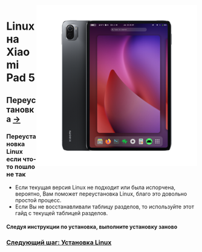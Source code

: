 ﻿<img align="right" src="../../assets/nabu.png" width="425" alt="Linux Running On A Xiaomi Pad 5">


# Linux на Xiaomi Pad 5

## Переустановка [→](install-ru.md)
### Переустановка Linux если что-то пошло не так

- Если текущая версия Linux не подходит или была испорчена, вероятно, Вам поможет переустановка Linux, благо это довольно простой процесс.
- Если Вы не восстанавливали таблицу разделов, то используйте этот гайд с текущей таблицей разделов.

#### Следуя инструкции по установка, выполните установку заново
### [Следующий шаг: Установка Linux](/guide/Russian/install-ru.md)
